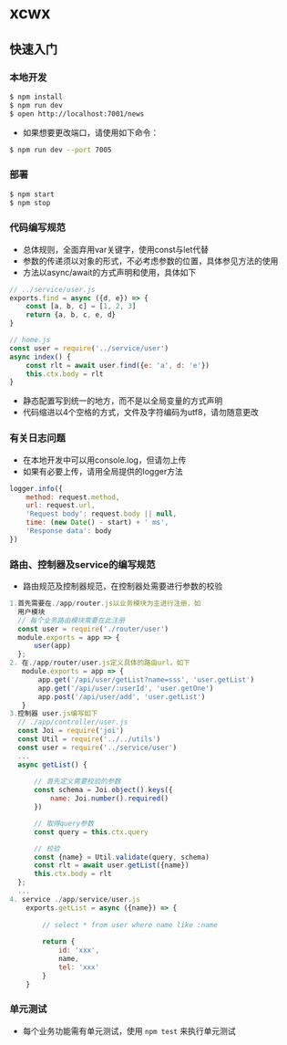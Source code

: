 # xcwx



## 快速入门

<!-- 在此次添加使用文档 -->


### 本地开发

```bash
$ npm install
$ npm run dev
$ open http://localhost:7001/news
```

- 如果想要更改端口，请使用如下命令：
```bash
$ npm run dev --port 7005
```

### 部署

```bash
$ npm start
$ npm stop
```

### 代码编写规范

- 总体规则，全面弃用var关键字，使用const与let代替
- 参数的传递须以对象的形式，不必考虑参数的位置，具体参见方法的使用
- 方法以async/await的方式声明和使用，具体如下
``` js
// ../service/user.js
exports.find = async ({d, e}) => {
    const [a, b, c] = [1, 2, 3]
    return {a, b, c, e, d}
}

// home.js
const user = require('../service/user')
async index() {
    const rlt = await user.find({e: 'a', d: 'e'})
    this.ctx.body = rlt
}
```
- 静态配置写到统一的地方，而不是以全局变量的方式声明
- 代码缩进以4个空格的方式，文件及字符编码为utf8，请勿随意更改

### 有关日志问题
- 在本地开发中可以用console.log，但请勿上传
- 如果有必要上传，请用全局提供的logger方法
```js
logger.info({
    method: request.method,
    url: request.url,
    'Request body': request.body || null,
    time: (new Date() - start) + ' ms',
    'Response data': body
})
```

### 路由、控制器及service的编写规范
- 路由规范及控制器规范，在控制器处需要进行参数的校验
``` js
1.首先需要在./app/router.js以业务模块为主进行注册，如
  用户模块
  // 每个业务路由模块需要在此注册
  const user = require('./router/user')  
  module.exports = app => {
      user(app)
  };
2. 在./app/router/user.js定义具体的路由url，如下
   module.exports = app => {
       app.get('/api/user/getList?name=sss', 'user.getList')
       app.get('/api/user/:userId', 'user.getOne')
       app.post('/api/user/add', 'user.getList')
   }
3.控制器 user.js编写如下
  // ./app/controller/user.js
  const Joi = require('joi')
  const Util = require('../../utils')
  const user = require('../service/user')
  ...
  async getList() {
  
      // 首先定义需要校验的参数
      const schema = Joi.object().keys({
          name: Joi.number().required()
      })

      // 取得query参数
      const query = this.ctx.query

      // 校验
      const {name} = Util.validate(query, schema)
      const rlt = await user.getList({name})
      this.ctx.body = rlt
  };
  ...
4. service ./app/service/user.js
    exports.getList = async ({name}) => {
    
        // select * from user where name like :name
    
        return {
            id: 'xxx',
            name,
            tel: 'xxx'
        }
    }
```

### 单元测试
- 每个业务功能需有单元测试，使用 `npm test` 来执行单元测试


[egg]: https://eggjs.org